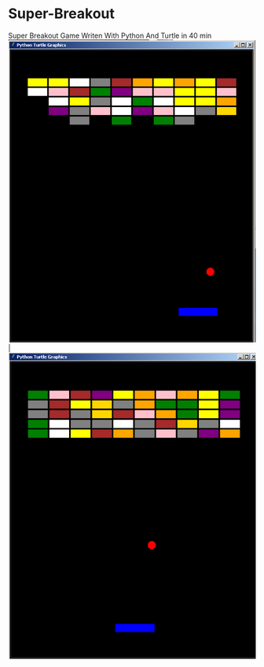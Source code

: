 # Super-Breakout
Super Breakout Game Writen With Python And Turtle in 40 min
![](https://raw.githubusercontent.com/Dev-loper0/Super-Breakout/master/tg1.png)  |  ![](https://raw.githubusercontent.com/Dev-loper0/Super-Breakout/master/tg2.png)

